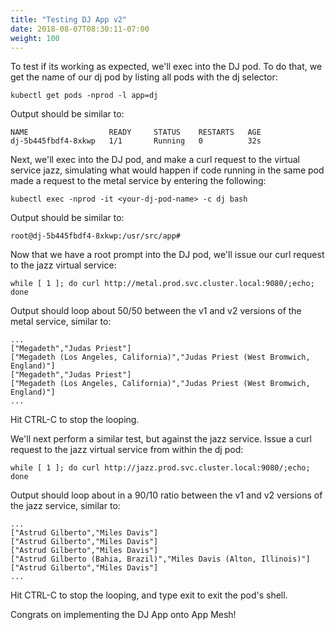 ```yaml
---
title: "Testing DJ App v2"
date: 2018-08-07T08:30:11-07:00
weight: 100
---
```


To test if its working as expected, we'll exec into the DJ pod.  To do that, we get the name of our dj pod by listing all pods with the dj selector:

```
kubectl get pods -nprod -l app=dj
```

 Output should be similar to:

```
NAME                  READY     STATUS    RESTARTS   AGE
dj-5b445fbdf4-8xkwp   1/1       Running   0          32s
```

Next, we'll exec into the DJ pod, and make a curl request to the virtual service jazz, simulating what would happen if code running in the same pod made a request to the metal service by entering the following:

```
kubectl exec -nprod -it <your-dj-pod-name> -c dj bash
```

 Output should be similar to:

```
root@dj-5b445fbdf4-8xkwp:/usr/src/app#
```

Now that we have a root prompt into the DJ pod, we'll issue our curl request to the jazz virtual service:

```
while [ 1 ]; do curl http://metal.prod.svc.cluster.local:9080/;echo; done
```

Output should loop about 50/50 between the v1 and v2 versions of the metal service, similar to:
```
...
["Megadeth","Judas Priest"]
["Megadeth (Los Angeles, California)","Judas Priest (West Bromwich, England)"]
["Megadeth","Judas Priest"]
["Megadeth (Los Angeles, California)","Judas Priest (West Bromwich, England)"]
...
```

Hit CTRL-C to stop the looping.

We'll next perform a similar test, but against the jazz service.  Issue a curl request to the jazz virtual service from within the dj pod:

```
while [ 1 ]; do curl http://jazz.prod.svc.cluster.local:9080/;echo; done
```

Output should loop about in a 90/10 ratio between the v1 and v2 versions of the jazz service, similar to:

```
...
["Astrud Gilberto","Miles Davis"]
["Astrud Gilberto","Miles Davis"]
["Astrud Gilberto","Miles Davis"]
["Astrud Gilberto (Bahia, Brazil)","Miles Davis (Alton, Illinois)"]
["Astrud Gilberto","Miles Davis"]
...
```

Hit CTRL-C to stop the looping, and type exit to exit the pod's shell.

Congrats on implementing the DJ App onto App Mesh!
